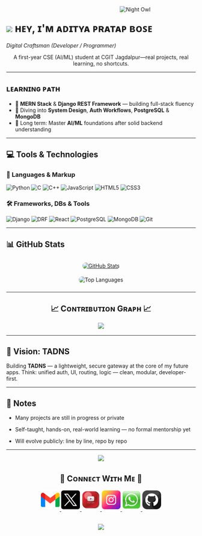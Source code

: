 <!-- Banner (add your own banner.png in repo root) -->
<!-- ![Banner](./.png) -->

<!-- Night Owl image -->
<div>
  <img align="right" width="40%" src="https://owlbertsio-resized.s3.amazonaws.com/Popper.psd.full.png" alt="Night Owl"/>
</div>

<!-- Header -->
# <img src="https://emojis.slackmojis.com/emojis/images/1531849430/4246/blob-sunglasses.gif?1531849430" width="30"/> ʜᴇʏ, ɪ'ᴍ ᴀᴅɪᴛʏᴀ ᴘʀᴀᴛᴀᴘ ʙᴏꜱᴇ  
*Digital Craftsman (Developer / Programmer)*  

<p align="center">
  A first-year CSE (AI/ML) student at CGIT Jagdalpur—real projects, real learning, no shortcuts.
</p>

---
<!-- Profile Count Badge
<p align="left">
  <img src="https://komarev.com/ghpvc/?username=Aditya-Pratap-Bose&label=Profile%20views&color=770677&style=for-the-badge&logo=star" alt="Kiran1689" style="padding-right:20px;" />
</p>

--- -->

<!-- Learning Path -->
## ʟᴇᴀʀɴɪɴɢ ᴘᴀᴛʜ
- 🚀 **MERN Stack** & **Django REST Framework** — building full-stack fluency  
- 🧩 Diving into **System Design**, **Auth Workflows**, **PostgreSQL** & **MongoDB**  
- 🔭 Long term: Master **AI/ML** foundations after solid backend understanding

---










## 💻 Tools & Technologies

### 🔧 Languages & Markup  
<p>
  <img src="https://img.shields.io/badge/Python-3776AB?style=for-the-badge&logo=python&logoColor=white" alt="Python" />
  <img src="https://img.shields.io/badge/C-00599C?style=for-the-badge&logo=c&logoColor=white" alt="C" />
  <img src="https://img.shields.io/badge/C++-00599C?style=for-the-badge&logo=c%2B%2B&logoColor=white" alt="C++" />
  <img src="https://img.shields.io/badge/JavaScript-F7DF1E?style=for-the-badge&logo=javascript&logoColor=black" alt="JavaScript" />
  <img src="https://img.shields.io/badge/HTML5-E34F26?style=for-the-badge&logo=html5&logoColor=white" alt="HTML5" />
  <img src="https://img.shields.io/badge/CSS3-1572B6?style=for-the-badge&logo=css3&logoColor=white" alt="CSS3" />
</p>

### 🛠 Frameworks, DBs & Tools  
<p>
  <img src="https://img.shields.io/badge/Django-092E20?style=for-the-badge&logo=django&logoColor=white" alt="Django" />
  <img src="https://img.shields.io/badge/Django%20REST%20Framework-3.12.4-blue?style=for-the-badge&logo=django&logoColor=white" alt="DRF" />
  <img src="https://img.shields.io/badge/React-20232A?style=for-the-badge&logo=react&logoColor=61DAFB" alt="React" />
  <img src="https://img.shields.io/badge/PostgreSQL-336791?style=for-the-badge&logo=postgresql&logoColor=white" alt="PostgreSQL" />
  <img src="https://img.shields.io/badge/MongoDB-47A248?style=for-the-badge&logo=mongodb&logoColor=white" alt="MongoDB" />
  <img src="https://img.shields.io/badge/Git-F05032?style=for-the-badge&logo=git&logoColor=white" alt="Git" />
</p>















---

## 📊 GitHub Stats

<div style="display: flex; flex-wrap: wrap; justify-content: center; gap: 20px; padding: 10px; border-radius: 8px;">
  
  <div style="flex: 1 1 300px; max-width: 500px; text-align: center;">
    <a href="https://github.com/Aditya-Pratap-Bose" target="_blank">
      <img
        src="https://github-readme-stats.vercel.app/api?username=Aditya-Pratap-Bose&count_private=true&show_icons=true&theme=nightowl&hide=prs,prs_merged,reviews&bg_color=0,000000,441350&title_color=c56a90&text_color=ffffff"
        alt="GitHub Stats"
        height="180"
        style="border-radius: 8px; width: 100%; max-width: 100%;"
      />
    </a>
  </div>

  <div style="flex: 1 1 300px; max-width: 500px; text-align: center;">
    <img
      src="https://github-readme-stats.vercel.app/api/top-langs/?username=Aditya-Pratap-Bose&layout=compact&theme=nightowl&bg_color=0,000000,441350&title_color=c56a90&text_color=ffffff"
      alt="Top Languages"
      height="180"
      style="border-radius: 8px; width: 100%; max-width: 100%;"
    />
  </div>

</div>


---
<h2 align="center">📈 Cᴏɴᴛʀɪʙᴜᴛɪᴏɴ Gʀᴀᴘʜ 📈</h2>
<div align="center">
    <img src="https://github-readme-activity-graph.vercel.app/graph?username=Aditya-Pratap-Bose&bg_color=none&&color=ffffff&line=c56a90&point=ffeb95&area=false&hide_border=false" border-radius="15">
</div>

---




## 🔭 Vision: TADNS
Building **TADNS** — a lightweight, secure gateway at the core of my future apps. Think: unified auth, UI, routing, logic — clean, modular, developer-first.

---

## 📌 Notes
- Many projects are still in progress or private  
- Self-taught, hands-on, real-world learning — no formal mentorship yet  

- Will evolve publicly: line by line, repo by repo

---


































<!--STARTS_HERE_QUOTE_CARD-->
<p align="center">
    <img src="https://readme-daily-quotes.vercel.app/api?author=Aditya&quote=No%20aiming%20to%20impress%20%E2%80%94%20just%20to%20improve&theme=dark&bg_color=220a28&author_color=ffeb95&accent_color=c56a90">
</p>
<!--ENDS_HERE_QUOTE_CARD-->





































<!--Contact Section--> 

<h2 align="center">🤝 Cᴏɴɴᴇᴄᴛ Wɪᴛʜ Mᴇ 🤝 </h2>
<div align="center">
  
<a href="mailto:tadns999@gmail.com" target="_blank">
<img src="./gmail.png" width=50 height=50 alt="tadns999@gmail.com" style="margin-bottom: 5px;" />
</a>

<a href="https://x.com/Aditya8k1" target="_blank">
<img src="./X.png" width=50 height=50 alt="Aditya8k1" style="margin-bottom: 5px;" />
</a>

<a href="https://www.youtube.com/@adityapratapbose8k1" target="_blank">
<img src="./youtube.png" width=50 height=50 alt="adityapratapbose8k1" style="margin-bottom: 5px;" />
</a>

<a href="https://www.instagram.com/adityapratapbose8k1" target="_blank">
<img src="./instagram.png" width=50 height=50 alt="adityapratapbose8k1" style="margin-bottom: 5px;" />
</a>

<a href="https://whatsapp.com/channel/0029Vb5ai0k9mrGg8E1OmI1K" target="_blank">
<img src="./whatsapp.png" width=50 height=50 alt="whatsapp channel" style="margin-bottom: 5px;" />
</a>

<a href="https://www.githubcom/Aditya-Pratap-Bose" target="_blank">
<img src="./github.png" width=50 height=50 alt="Aditya-Pratap-Bose" style="margin-bottom: 5px;" />
</a>

<!-- <a href="#" target="_blank">
<img src="./linkedin.png" width=50 height=50 alt="linkedin" style="margin-bottom: 5px;" />
</a> -->
</div>
<br/>

<!--Buy me a coffee-->
<!-- <div align="center">
<a href="#" target="_blank"><img src="https://cdn.buymeacoffee.com/buttons/v2/default-yellow.png" alt="Buy Me A Coffee" style="height: 40px !important;width: 200px !important;" ></a>
</div> -->


<!--Footer--> 
<p align="center">
  <img src="https://capsule-render.vercel.app/api?type=waving&color=gradient&height=65&section=footer"/>
</p>

